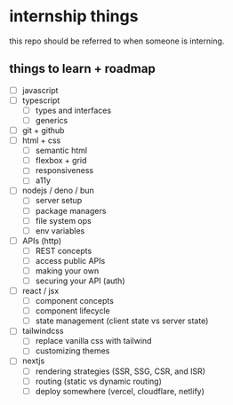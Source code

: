 # internship things

this repo should be referred to when someone is interning.

## things to learn + roadmap

- [ ] javascript
- [ ] typescript
    - [ ] types and interfaces
    - [ ] generics
- [ ] git + github
- [ ] html + css
    - [ ] semantic html
    - [ ] flexbox + grid
    - [ ] responsiveness
    - [ ] a11y
- [ ] nodejs / deno / bun
    - [ ] server setup
    - [ ] package managers
    - [ ] file system ops
    - [ ] env variables
- [ ] APIs (http)
    - [ ] REST concepts
    - [ ] access public APIs
    - [ ] making your own
    - [ ] securing your API (auth)
- [ ] react / jsx
    - [ ] component concepts
    - [ ] component lifecycle
    - [ ] state management (client state vs server state)
- [ ] tailwindcss
    - [ ] replace vanilla css with tailwind
    - [ ] customizing themes
- [ ] nextjs
    - [ ] rendering strategies (SSR, SSG, CSR, and ISR)
    - [ ] routing (static vs dynamic routing)
    - [ ] deploy somewhere (vercel, cloudflare, netlify)
